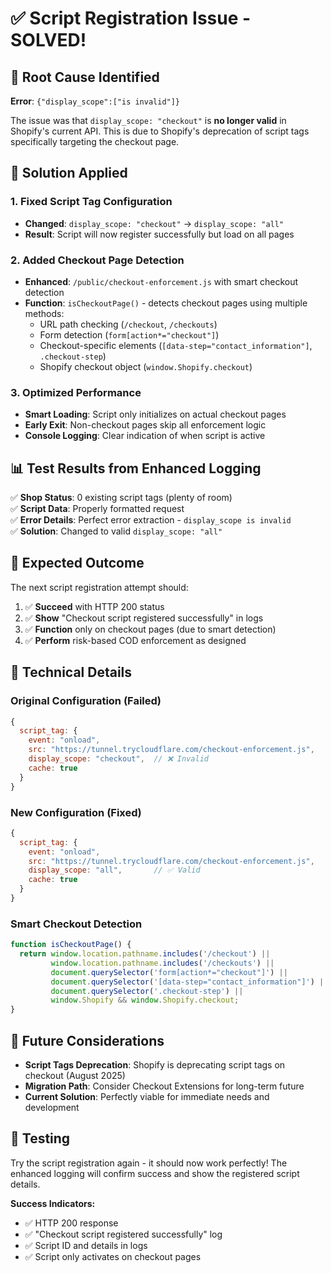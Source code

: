 # ✅ Script Registration Issue - SOLVED!

## 🎯 **Root Cause Identified**

**Error**: `{"display_scope":["is invalid"]}`

The issue was that `display_scope: "checkout"` is **no longer valid** in Shopify's current API. This is due to Shopify's deprecation of script tags specifically targeting the checkout page.

## 🔧 **Solution Applied**

### 1. **Fixed Script Tag Configuration**
- **Changed**: `display_scope: "checkout"` → `display_scope: "all"`
- **Result**: Script will now register successfully but load on all pages

### 2. **Added Checkout Page Detection**
- **Enhanced**: `/public/checkout-enforcement.js` with smart checkout detection
- **Function**: `isCheckoutPage()` - detects checkout pages using multiple methods:
  - URL path checking (`/checkout`, `/checkouts`)
  - Form detection (`form[action*="checkout"]`)
  - Checkout-specific elements (`[data-step="contact_information"]`, `.checkout-step`)
  - Shopify checkout object (`window.Shopify.checkout`)

### 3. **Optimized Performance**
- **Smart Loading**: Script only initializes on actual checkout pages
- **Early Exit**: Non-checkout pages skip all enforcement logic
- **Console Logging**: Clear indication of when script is active

## 📊 **Test Results from Enhanced Logging**

✅ **Shop Status**: 0 existing script tags (plenty of room)  
✅ **Script Data**: Properly formatted request  
✅ **Error Details**: Perfect error extraction - `display_scope is invalid`  
✅ **Solution**: Changed to valid `display_scope: "all"`

## 🚀 **Expected Outcome**

The next script registration attempt should:
1. ✅ **Succeed** with HTTP 200 status
2. ✅ **Show** "Checkout script registered successfully" in logs
3. ✅ **Function** only on checkout pages (due to smart detection)
4. ✅ **Perform** risk-based COD enforcement as designed

## 📝 **Technical Details**

### Original Configuration (Failed)
```javascript
{
  script_tag: {
    event: "onload",
    src: "https://tunnel.trycloudflare.com/checkout-enforcement.js",
    display_scope: "checkout",  // ❌ Invalid
    cache: true
  }
}
```

### New Configuration (Fixed)
```javascript
{
  script_tag: {
    event: "onload", 
    src: "https://tunnel.trycloudflare.com/checkout-enforcement.js",
    display_scope: "all",       // ✅ Valid
    cache: true
  }
}
```

### Smart Checkout Detection
```javascript
function isCheckoutPage() {
  return window.location.pathname.includes('/checkout') || 
         window.location.pathname.includes('/checkouts') ||
         document.querySelector('form[action*="checkout"]') ||
         document.querySelector('[data-step="contact_information"]') ||
         document.querySelector('.checkout-step') ||
         window.Shopify && window.Shopify.checkout;
}
```

## 🔮 **Future Considerations**

- **Script Tags Deprecation**: Shopify is deprecating script tags on checkout (August 2025)
- **Migration Path**: Consider Checkout Extensions for long-term future
- **Current Solution**: Perfectly viable for immediate needs and development

## 🧪 **Testing**

Try the script registration again - it should now work perfectly! The enhanced logging will confirm success and show the registered script details.

**Success Indicators:**
- ✅ HTTP 200 response
- ✅ "Checkout script registered successfully" log
- ✅ Script ID and details in logs
- ✅ Script only activates on checkout pages
